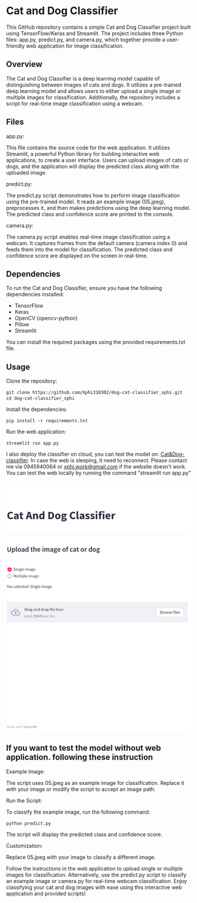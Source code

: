 # Cat and Dog Classifier
This GitHub repository contains a simple Cat and Dog Classifier project built using TensorFlow/Keras and Streamlit. The project includes three Python files: app.py, predict.py, and camera.py, which together provide a user-friendly web application for image classification.

## Overview
The Cat and Dog Classifier is a deep learning model capable of distinguishing between images of cats and dogs. It utilizes a pre-trained deep learning model and allows users to either upload a single image or multiple images for classification. Additionally, the repository includes a script for real-time image classification using a webcam.

## Files
app.py:

This file contains the source code for the web application. It utilizes Streamlit, a powerful Python library for building interactive web applications, to create a user interface. Users can upload images of cats or dogs, and the application will display the predicted class along with the uploaded image.

predict.py:

The predict.py script demonstrates how to perform image classification using the pre-trained model. It reads an example image (05.jpeg), preprocesses it, and then makes predictions using the deep learning model. The predicted class and confidence score are printed to the console.

camera.py:

The camera.py script enables real-time image classification using a webcam. It captures frames from the default camera (camera index 0) and feeds them into the model for classification. The predicted class and confidence score are displayed on the screen in real-time.

## Dependencies
To run the Cat and Dog Classifier, ensure you have the following dependencies installed:

- TensorFlow
- Keras
- OpenCV (opencv-python)
- Pillow
- Streamlit

You can install the required packages using the provided requirements.txt file.

## Usage
Clone the repository:
```
git clone https://github.com/Xphi310302/dog-cat-classifier_xphi.git
cd dog-cat-classifier_xphi
```

Install the dependencies:
```
pip install -r requirements.txt
```
Run the web application:
```
streamlit run app.py
```
I also deploy the classifier on cloud, you can test the model on: [Cat&Dog-classifier](https://dog-cat-classifierxphi-awmvjaidgr.streamlit.app/). In case the web is sleeping, it need to reconnect. Please contact me via 0945940064 or xphi.work@gmail.com if the website doesn't work. You can test the web locally by running the command "streamlit run app.py"

![User interface](ui.jpg)

## If you want to test the model without web application. following these instruction
Example Image:

The script uses 05.jpeg as an example image for classification. Replace it with your image or modify the script to accept an image path.

Run the Script:

To classify the example image, run the following command:
```
python predict.py
```
The script will display the predicted class and confidence score.

Customization:

Replace 05.jpeg with your image to classify a different image.

Follow the instructions in the web application to upload single or multiple images for classification. Alternatively, use the predict.py script to classify an example image or camera.py for real-time webcam classification.
Enjoy classifying your cat and dog images with ease using this interactive web application and provided scripts!

